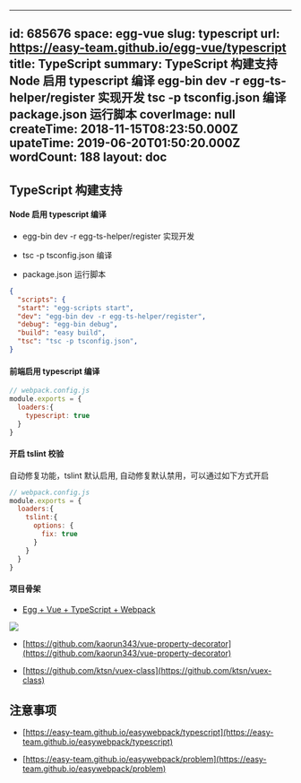
---
id: 685676
space: egg-vue
slug: typescript
url: https://easy-team.github.io/egg-vue/typescript
title: TypeScript
summary: TypeScript 构建支持Node 启用 typescript 编译 egg-bin dev -r egg-ts-helper/register 实现开发 tsc -p tsconfig.json 编译package.json 运行脚本
coverImage: null
createTime: 2018-11-15T08:23:50.000Z 
upateTime: 2019-06-20T01:50:20.000Z
wordCount: 188
layout: doc
---

## TypeScript 构建支持


#### Node 启用 typescript 编译

-  egg-bin dev -r egg-ts-helper/register 实现开发

-  tsc -p tsconfig.json 编译

- package.json 运行脚本


```json
{
  "scripts": {
  "start": "egg-scripts start",
  "dev": "egg-bin dev -r egg-ts-helper/register",
  "debug": "egg-bin debug",
  "build": "easy build",
  "tsc": "tsc -p tsconfig.json",
}
```


#### 前端启用 typescript 编译

```javascript
// webpack.config.js
module.exports = {
  loaders:{
    typescript: true
  }
}
```


#### 开启 tslint 校验

自动修复功能，tslint 默认启用, 自动修复默认禁用，可以通过如下方式开启

```javascript
// webpack.config.js
module.exports = {
  loaders:{
    tslint:{
      options: {
        fix: true
      }
    }
  }
}
```


#### 项目骨架

- [Egg + Vue + TypeScript + Webpack](https://github.com/easy-team/egg-vue-typescript-boilerplate)


![](https://cdn.nlark.com/yuque/0/2018/png/116733/1542269931353-b0876980-a722-469b-ae37-e19f2eda4127.png#width=631)

- [https://github.com/kaorun343/vue-property-decorator](https://github.com/kaorun343/vue-property-decorator)

- [https://github.com/ktsn/vuex-class](https://github.com/ktsn/vuex-class)




## 注意事项

- [https://easy-team.github.io/easywebpack/typescript](https://easy-team.github.io/easywebpack/typescript)

- [https://easy-team.github.io/easywebpack/problem](https://easy-team.github.io/easywebpack/problem)



## 


  